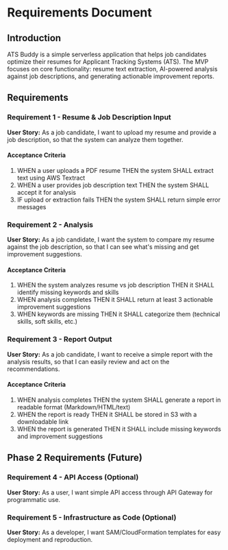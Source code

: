 # Requirements Document

## Introduction

ATS Buddy is a simple serverless application that helps job candidates optimize their resumes for Applicant Tracking Systems (ATS). The MVP focuses on core functionality: resume text extraction, AI-powered analysis against job descriptions, and generating actionable improvement reports.

## Requirements

### Requirement 1 - Resume & Job Description Input

**User Story:** As a job candidate, I want to upload my resume and provide a job description, so that the system can analyze them together.

#### Acceptance Criteria

1. WHEN a user uploads a PDF resume THEN the system SHALL extract text using AWS Textract
2. WHEN a user provides job description text THEN the system SHALL accept it for analysis
3. IF upload or extraction fails THEN the system SHALL return simple error messages

### Requirement 2 - Analysis

**User Story:** As a job candidate, I want the system to compare my resume against the job description, so that I can see what's missing and get improvement suggestions.

#### Acceptance Criteria

1. WHEN the system analyzes resume vs job description THEN it SHALL identify missing keywords and skills
2. WHEN analysis completes THEN it SHALL return at least 3 actionable improvement suggestions
3. WHEN keywords are missing THEN it SHALL categorize them (technical skills, soft skills, etc.)

### Requirement 3 - Report Output

**User Story:** As a job candidate, I want to receive a simple report with the analysis results, so that I can easily review and act on the recommendations.

#### Acceptance Criteria

1. WHEN analysis completes THEN the system SHALL generate a report in readable format (Markdown/HTML/text)
2. WHEN the report is ready THEN it SHALL be stored in S3 with a downloadable link
3. WHEN the report is generated THEN it SHALL include missing keywords and improvement suggestions

## Phase 2 Requirements (Future)

### Requirement 4 - API Access (Optional)

**User Story:** As a user, I want simple API access through API Gateway for programmatic use.

### Requirement 5 - Infrastructure as Code (Optional)

**User Story:** As a developer, I want SAM/CloudFormation templates for easy deployment and reproduction.